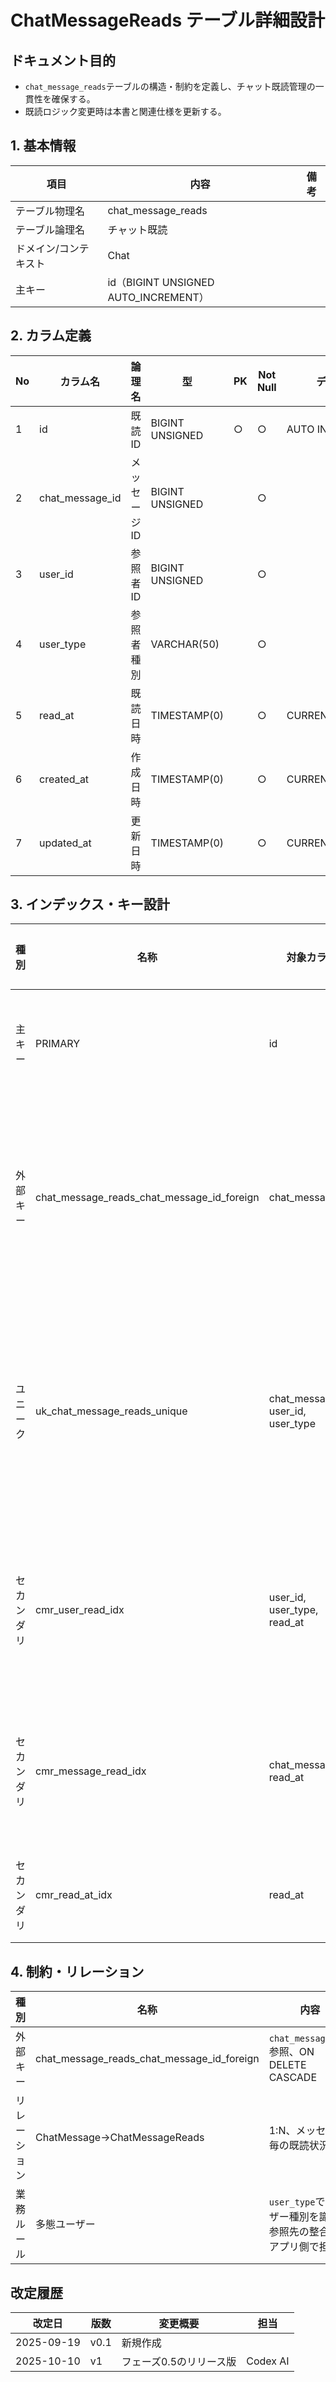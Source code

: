 # ChatMessageReads テーブル詳細設計

## ドキュメント目的
- `chat_message_reads`テーブルの構造・制約を定義し、チャット既読管理の一貫性を確保する。
- 既読ロジック変更時は本書と関連仕様を更新する。

## 1. 基本情報
| 項目 | 内容 | 備考 |
|---|---|---|
| テーブル物理名 | chat_message_reads |  |
| テーブル論理名 | チャット既読 |  |
| ドメイン/コンテキスト | Chat |  |
| 主キー | id（BIGINT UNSIGNED AUTO_INCREMENT） |  |

## 2. カラム定義
| No | カラム名 | 論理名 | 型 | PK | Not Null | デフォルト | 説明/業務ルール | 備考 |
|---|---|---|---|---|---|---|---|---|
| 1 | id | 既読ID | BIGINT UNSIGNED | ○ | ○ | AUTO INCREMENT | システム採番。 |  |
| 2 | chat_message_id | メッセージID | BIGINT UNSIGNED |  | ○ |  | `chat_messages.id`参照。 | ON DELETE CASCADE |
| 3 | user_id | 参照者ID | BIGINT UNSIGNED |  | ○ |  | 既読ユーザーのID。 | polymorphic |
| 4 | user_type | 参照者種別 | VARCHAR(50) |  | ○ |  | ユーザー種別識別子。 |  |
| 5 | read_at | 既読日時 | TIMESTAMP(0) |  | ○ | CURRENT_TIMESTAMP | 既読記録時点。 |  |
| 6 | created_at | 作成日時 | TIMESTAMP(0) |  | ○ | CURRENT_TIMESTAMP | Laravel標準。 |  |
| 7 | updated_at | 更新日時 | TIMESTAMP(0) |  | ○ | CURRENT_TIMESTAMP | Laravel標準。 | on update CURRENT_TIMESTAMP |

## 3. インデックス・キー設計
| 種別 | 名称 | 対象カラム | ユニーク | 用途/目的 | 備考 |
|---|---|---|---|---|---|
| 主キー | PRIMARY | id | ○ | レコード一意性 |  |
| 外部キー | chat_message_reads_chat_message_id_foreign | chat_message_id | ○ | メッセージ削除時に連鎖削除 |  |
| ユニーク | uk_chat_message_reads_unique | chat_message_id, user_id, user_type | ○ | 同一メッセージでの二重既読防止 | start_position不要に調整済 |
| セカンダリ | cmr_user_read_idx | user_id, user_type, read_at | × | ユーザー別未読/既読確認 |  |
| セカンダリ | cmr_message_read_idx | chat_message_id, read_at | × | メッセージの既読一覧 |  |
| セカンダリ | cmr_read_at_idx | read_at | × | 時間帯別集計 |  |

## 4. 制約・リレーション
| 種別 | 名称 | 内容 | 備考 |
|---|---|---|---|
| 外部キー | chat_message_reads_chat_message_id_foreign | `chat_messages.id`参照、ON DELETE CASCADE |  |
| リレーション | ChatMessage→ChatMessageReads | 1:N、メッセージ毎の既読状況 |  |
| 業務ルール | 多態ユーザー | `user_type`でユーザー種別を識別。参照先の整合性はアプリ側で担保。 |  |

## 改定履歴
| 改定日 | 版数 | 変更概要 | 担当 |
|---|---|---|---|
| 2025-09-19 | v0.1 | 新規作成 |  |
| 2025-10-10 | v1 | フェーズ0.5のリリース版 | Codex AI |